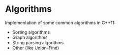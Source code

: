 Algorithms
==========

Implementation of some common algorithms in C++11:
- Sorting algorithms
- Graph algorithms
- String parsing algorithms
- Other (like Union-Find)
